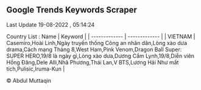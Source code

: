

## Google Trends Keywords Scraper 
 
Last Update 19-08-2022 , 05:14:24

Country List :
 Name  | Keyword |
| ------------- | ------------- |
| VIETNAM | Casemiro,Hoài Linh,Ngày truyền thống Công an nhân dân,Lòng xào dưa drama,Cách mạng Tháng 8,West Ham,Pink Venom,Dragon Ball Super: SUPER HERO,19/8 là ngày gì,Lòng xào dưa,Dương Cẩm Lynh,19/8,Diễn viên Hồng Đăng,Dele Alli,Nhã Phương,Thái Lan,V BTS,Lương Hải Như mất tích,Pulisic,Iruma-Kun |



© Abdul Muttaqin 
